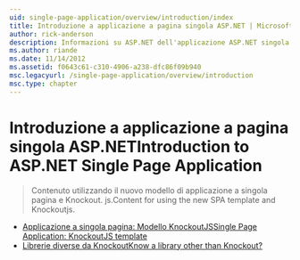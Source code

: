 ```yaml
---
uid: single-page-application/overview/introduction/index
title: Introduzione a applicazione a pagina singola ASP.NET | Microsoft Docs
author: rick-anderson
description: Informazioni su ASP.NET dell'applicazione ASP.NET singola pagina applicazione (a singola pagina) consente di compilare applicazioni che includono significativi interacti lato client...
ms.author: riande
ms.date: 11/14/2012
ms.assetid: f0643c61-c310-4906-a238-dfc86f09b940
msc.legacyurl: /single-page-application/overview/introduction
msc.type: chapter
---
```

<a name="introduction-to-aspnet-single-page-application"></a><span data-ttu-id="c3023-103">Introduzione a applicazione a pagina singola ASP.NET</span><span class="sxs-lookup"><span data-stu-id="c3023-103">Introduction to ASP.NET Single Page Application</span></span>
====================
> <span data-ttu-id="c3023-104">Contenuto utilizzando il nuovo modello di applicazione a singola pagina e Knockout. js.</span><span class="sxs-lookup"><span data-stu-id="c3023-104">Content for using the new SPA template and Knockoutjs.</span></span>


- [<span data-ttu-id="c3023-105">Applicazione a singola pagina: Modello KnockoutJS</span><span class="sxs-lookup"><span data-stu-id="c3023-105">Single Page Application: KnockoutJS template</span></span>](knockoutjs-template.md)
- [<span data-ttu-id="c3023-106">Librerie diverse da Knockout</span><span class="sxs-lookup"><span data-stu-id="c3023-106">Know a library other than Knockout?</span></span>](other-libraries.md)
